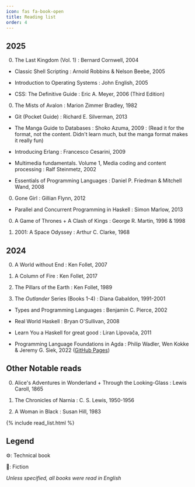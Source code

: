 ```yaml
---
icon: fas fa-book-open
title: Reading list
order: 4
---
```


## 2025

0. The Last Kingdom (Vol. 1)
: Bernard Cornwell, 2004

- Classic Shell Scripting
: Arnold Robbins & Nelson Beebe, 2005

- Introduction to Operating Systems
: John English, 2005

- CSS: The Definitive Guide
: Eric A. Meyer, 2006 (Third Edition)

0. The Mists of Avalon
: Marion Zimmer Bradley, 1982

- Git (Pocket Guide)
: Richard E. Silverman, 2013

- The Manga Guide to Databases
: Shoko Azuma, 2009
: (Read it for the format, not the content. Didn't learn much, but the manga format makes it really fun)

- Introducing Erlang
: Francesco Cesarini, 2009

- Multimedia fundamentals. Volume 1, Media coding and content processing
: Ralf Steinmetz, 2002

- Essentials of Programming Languages
: Daniel P. Friedman & Mitchell Wand, 2008

0. Gone Girl
: Gillian Flynn, 2012

- Parallel and Concurrent Programming in Haskell
: Simon Marlow, 2013

0. A Game of Thrones + A Clash of Kings
: George R. Martin, 1996 & 1998

0. 2001: A Space Odyssey
: Arthur C. Clarke, 1968

## 2024

0. A World without End 
: Ken Follet, 2007

0. A Column of Fire 
: Ken Follet, 2017

0. The Pillars of the Earth
: Ken Follet, 1989

0. The _Outlander_ Series (Books 1-4)
: Diana Gabaldon, 1991-2001

- Types and Programming Languages
: Benjamin C. Pierce, 2002

- Real World Haskell
: Bryan O'Sullivan, 2008 

- Learn You a Haskell for great good
: Liran Lipovača, 2011

- Programming Language Foundations in Agda
: Philip Wadler, Wen Kokke & Jeremy G. Siek, 2022 ([GitHub Pages](https://plfa.github.io))

<!-- ## Waiting on my bedside table… -->

## Other Notable reads

0. Alice's Adventures in Wonderland + Through the Looking-Glass
: Lewis Caroll, 1865

0. The Chronicles of Narnia
: C. S. Lewis, 1950-1956

0. A Woman in Black
: Susan Hill, 1983

{% include read_list.html %}

## Legend

⚙️: Technical book

🌠: Fiction

_Unless specified, all books were read in English_
